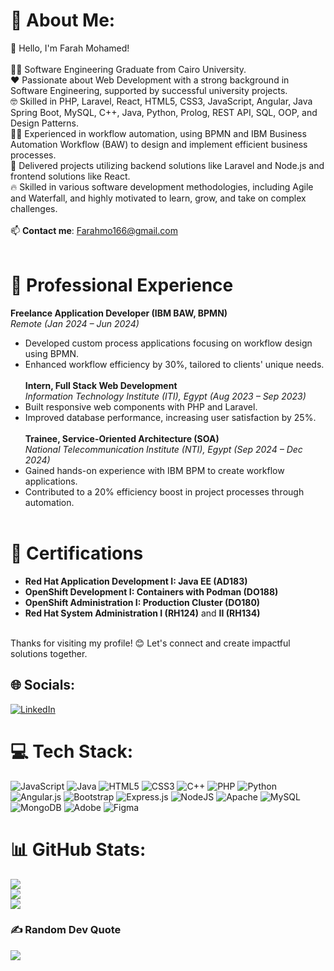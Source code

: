 # 💫 About Me:
👋 Hello, I'm Farah Mohamed! <br><br>
👨‍🎓 Software Engineering Graduate from Cairo University. <br> 
❤️ Passionate about Web Development with a strong background in Software Engineering, supported by successful university projects.  <br>
🤓 Skilled in PHP, Laravel, React, HTML5, CSS3, JavaScript, Angular, Java Spring Boot, MySQL, C++, Java, Python, Prolog, REST API, SQL, OOP, and Design Patterns.  <br>
🧑‍💻 Experienced in workflow automation, using BPMN and IBM Business Automation Workflow (BAW) to design and implement efficient business processes.  <br>
📖 Delivered projects utilizing backend solutions like Laravel and Node.js and frontend solutions like React.<br>
🔥 Skilled in various software development methodologies, including Agile and Waterfall, and highly motivated to learn, grow, and take on complex challenges.<br><br>
📫 **Contact me**: [Farahmo166@gmail.com](mailto:Farahmo166@gmail.com)  <br><br>

# 💼 Professional Experience <br>
  **Freelance Application Developer (IBM BAW, BPMN)**  <br>
*Remote (Jan 2024 – Jun 2024)*  <br>
- Developed custom process applications focusing on workflow design using BPMN.<br>
- Enhanced workflow efficiency by 30%, tailored to clients' unique needs.<br><br>
**Intern, Full Stack Web Development**  <br>
*Information Technology Institute (ITI), Egypt (Aug 2023 – Sep 2023)*  <br>            
- Built responsive web components with PHP and Laravel. <br>
- Improved database performance, increasing user satisfaction by 25%.<br><br>
**Trainee, Service-Oriented Architecture (SOA)**  <br>
*National Telecommunication Institute (NTI), Egypt (Sep 2024 – Dec 2024)*  <br>
- Gained hands-on experience with IBM BPM to create workflow applications.<br>
- Contributed to a 20% efficiency boost in project processes through automation.<br><br>

# 📜 Certifications<br>
- **Red Hat Application Development I: Java EE (AD183)**<br>
- **OpenShift Development I: Containers with Podman (DO188)**<br>
- **OpenShift Administration I: Production Cluster (DO180)**<br>
- **Red Hat System Administration I (RH124)** and **II (RH134)**<br><br>

Thanks for visiting my profile! 😊 Let's connect and create impactful solutions together.<br>


## 🌐 Socials:
[![LinkedIn](https://img.shields.io/badge/LinkedIn-%230077B5.svg?logo=linkedin&logoColor=white)](https://linkedin.com/in/https://www.linkedin.com/in/farahmo/) 

# 💻 Tech Stack:
![JavaScript](https://img.shields.io/badge/javascript-%23323330.svg?style=for-the-badge&logo=javascript&logoColor=%23F7DF1E) ![Java](https://img.shields.io/badge/java-%23ED8B00.svg?style=for-the-badge&logo=openjdk&logoColor=white) ![HTML5](https://img.shields.io/badge/html5-%23E34F26.svg?style=for-the-badge&logo=html5&logoColor=white) ![CSS3](https://img.shields.io/badge/css3-%231572B6.svg?style=for-the-badge&logo=css3&logoColor=white) ![C++](https://img.shields.io/badge/c++-%2300599C.svg?style=for-the-badge&logo=c%2B%2B&logoColor=white) ![PHP](https://img.shields.io/badge/php-%23777BB4.svg?style=for-the-badge&logo=php&logoColor=white) ![Python](https://img.shields.io/badge/python-3670A0?style=for-the-badge&logo=python&logoColor=ffdd54) ![Angular.js](https://img.shields.io/badge/angular.js-%23E23237.svg?style=for-the-badge&logo=angularjs&logoColor=white) ![Bootstrap](https://img.shields.io/badge/bootstrap-%238511FA.svg?style=for-the-badge&logo=bootstrap&logoColor=white) ![Express.js](https://img.shields.io/badge/express.js-%23404d59.svg?style=for-the-badge&logo=express&logoColor=%2361DAFB) ![NodeJS](https://img.shields.io/badge/node.js-6DA55F?style=for-the-badge&logo=node.js&logoColor=white) ![Apache](https://img.shields.io/badge/apache-%23D42029.svg?style=for-the-badge&logo=apache&logoColor=white) ![MySQL](https://img.shields.io/badge/mysql-4479A1.svg?style=for-the-badge&logo=mysql&logoColor=white) ![MongoDB](https://img.shields.io/badge/MongoDB-%234ea94b.svg?style=for-the-badge&logo=mongodb&logoColor=white) ![Adobe](https://img.shields.io/badge/adobe-%23FF0000.svg?style=for-the-badge&logo=adobe&logoColor=white) ![Figma](https://img.shields.io/badge/figma-%23F24E1E.svg?style=for-the-badge&logo=figma&logoColor=white)
# 📊 GitHub Stats:
![](https://github-readme-stats.vercel.app/api?username=Farahmo77&theme=dark&hide_border=false&include_all_commits=false&count_private=false)<br/>
![](https://github-readme-streak-stats.herokuapp.com/?user=Farahmo77&theme=dark&hide_border=false)<br/>
![](https://github-readme-stats.vercel.app/api/top-langs/?username=Farahmo77&theme=dark&hide_border=false&include_all_commits=false&count_private=false&layout=compact)

### ✍️ Random Dev Quote
![](https://quotes-github-readme.vercel.app/api?type=horizontal&theme=radical)

<!-- Proudly created with GPRM ( https://gprm.itsvg.in ) -->
